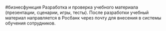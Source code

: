 #бизнесфункция 
Разработка и проверка учебного материала (презентации, сценарии, игры, тесты). После разработки учебный материал направляется в Росбанк через почту для внесения в системы обучения сотрудников.